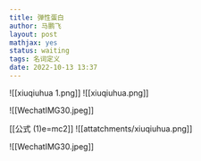 ```yaml
---
title: 弹性蛋白
author: 马鹏飞
layout: post
mathjax: yes
status: waiting
tags: 名词定义
date: 2022-10-13 13:37
---
```

![[xiuqiuhua 1.png]]
![[xiuqiuhua.png]]

![[WechatIMG30.jpeg]]

[[公式                                        (1)e=mc2]]
![[attatchments/xiuqiuhua.png]]

![[WechatIMG30.jpeg]]